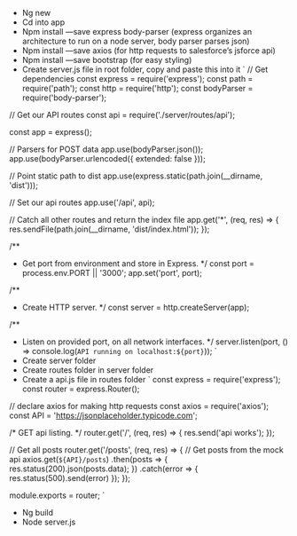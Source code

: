 * Ng new <myApp>
* Cd into app
* Npm install —save express body-parser (express organizes an architecture to run on a node server, body parser parses json)
* Npm install —save axios (for http requests to salesforce’s jsforce api)
* Npm install —save bootstrap (for easy styling)
* Create server.js file in root folder, copy and paste this into it
`
// Get dependencies
const express = require('express');
const path = require('path');
const http = require('http');
const bodyParser = require('body-parser');

// Get our API routes
const api = require('./server/routes/api');

const app = express();

// Parsers for POST data
app.use(bodyParser.json());
app.use(bodyParser.urlencoded({ extended: false }));

// Point static path to dist
app.use(express.static(path.join(__dirname, 'dist')));

// Set our api routes
app.use('/api', api);

// Catch all other routes and return the index file
app.get('*', (req, res) => {
  res.sendFile(path.join(__dirname, 'dist/index.html'));
});

/**
 * Get port from environment and store in Express.
 */
const port = process.env.PORT || '3000';
app.set('port', port);

/**
 * Create HTTP server.
 */
const server = http.createServer(app);

/**
 * Listen on provided port, on all network interfaces.
 */
server.listen(port, () => console.log(`API running on localhost:${port}`));
`
* Create server folder
* Create routes folder in server folder
* Create a api.js file in routes folder
`
const express = require('express');
const router = express.Router();

// declare axios for making http requests
const axios = require('axios');
const API = 'https://jsonplaceholder.typicode.com';

/* GET api listing. */
router.get('/', (req, res) => {
  res.send('api works');
});

// Get all posts
router.get('/posts', (req, res) => {
  // Get posts from the mock api
  axios.get(`${API}/posts`)
    .then(posts => {
      res.status(200).json(posts.data);
    })
    .catch(error => {
      res.status(500).send(error)
    });
});

module.exports = router;
`
* Ng build
* Node server.js
